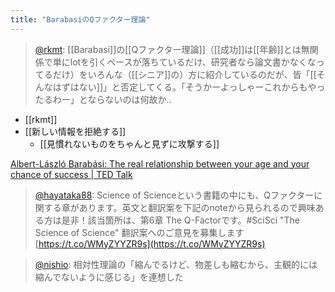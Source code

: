 ```yaml
---
title: "BarabasiのQファクター理論"
---
```


> [@rkmt](https://twitter.com/rkmt/status/1664604831762501632?s=46&t=gkSZtjGEtUZPO0JCzBxCBw): [[Barabasi]]の[[Qファクター理論]]（[[成功]]は[[年齢]]とは無関係で単にlotを引くペースが落ちているだけ、研究者なら論文書かなくなってるだけ）をいろんな（[[シニア]]の）方に紹介しているのだが、皆「[[そんなはずはない]]」と否定してくる。「そうかーよっしゃーこれからもやったるわー」とならないのは何故か..
- [[rkmt]]
- [[新しい情報を拒絶する]]
    - [[見慣れないものをちゃんと見ずに攻撃する]]


[Albert-László Barabási: The real relationship between your age and your chance of success | TED Talk](https://www.ted.com/talks/albert_laszlo_barabasi_the_real_relationship_between_your_age_and_your_chance_of_success?language=en)

> [@hayataka88](https://twitter.com/hayataka88/status/1664803522632900608?s=20): Science of Scienceという書籍の中にも、Qファクターに関する章があります。英文と翻訳案を下記のnoteから見られるので興味ある方は是非！該当箇所は、第6章 The Q-Factorです。#SciSci
> "The Science of Science" 翻訳案へのご意見を募集します
> [https://t.co/WMyZYYZR9s](https://t.co/WMyZYYZR9s)


> [@nishio](https://twitter.com/nishio/status/1664627815193677826?s=20): 相対性理論の「縮んでるけど、物差しも縮むから、主観的には縮んでないように感じる」を連想した

